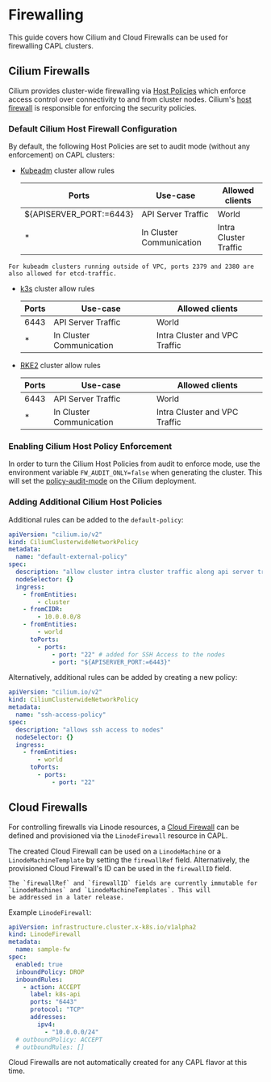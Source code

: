 # Firewalling

This guide covers how Cilium and Cloud Firewalls can be used for firewalling CAPL clusters.

## Cilium Firewalls

Cilium provides cluster-wide firewalling via [Host Policies](https://docs.cilium.io/en/latest/security/policy/language/#hostpolicies)
which enforce access control over connectivity to and from cluster nodes.
Cilium's [host firewall](https://docs.cilium.io/en/latest/security/host-firewall/) is responsible for enforcing the security policies.

### Default Cilium Host Firewall Configuration
By default, the following Host Policies are set to audit mode (without any enforcement) on CAPL clusters:

* [Kubeadm](./flavors/default.md) cluster allow rules

    | Ports                   | Use-case                 | Allowed clients       |
    |-------------------------|--------------------------|-----------------------|
    | ${APISERVER_PORT:=6443} | API Server Traffic       | World                 |
    | *                       | In Cluster Communication | Intra Cluster Traffic |

```admonish note
For kubeadm clusters running outside of VPC, ports 2379 and 2380 are also allowed for etcd-traffic.
```

* [k3s](./flavors/k3s.md) cluster allow rules
    
    | Ports | Use-case                 | Allowed clients               |
    |-------|--------------------------|-------------------------------|
    | 6443  | API Server Traffic       | World                         |
    | *     | In Cluster Communication | Intra Cluster and VPC Traffic |

* [RKE2](./flavors/rke2.md) cluster allow rules

  | Ports | Use-case                 | Allowed clients               |
  |-------|--------------------------|-------------------------------|
  | 6443  | API Server Traffic       | World                         |
  | *     | In Cluster Communication | Intra Cluster and VPC Traffic |

### Enabling Cilium Host Policy Enforcement
In order to turn the Cilium Host Policies from audit to enforce mode, use the environment variable `FW_AUDIT_ONLY=false`
when generating the cluster. This will set the [policy-audit-mode](https://docs.cilium.io/en/latest/security/policy-creation/#creating-policies-from-verdicts)
on the Cilium deployment.

###  Adding Additional Cilium Host Policies
Additional rules can be added to the `default-policy`:
```yaml
apiVersion: "cilium.io/v2"
kind: CiliumClusterwideNetworkPolicy
metadata:
  name: "default-external-policy"
spec:
  description: "allow cluster intra cluster traffic along api server traffic"
  nodeSelector: {}
  ingress:
    - fromEntities:
        - cluster
    - fromCIDR:
        - 10.0.0.0/8
    - fromEntities:
        - world
      toPorts:
        - ports:
            - port: "22" # added for SSH Access to the nodes
            - port: "${APISERVER_PORT:=6443}"
```
Alternatively, additional rules can be added by creating a new policy:
```yaml
apiVersion: "cilium.io/v2"
kind: CiliumClusterwideNetworkPolicy
metadata:
  name: "ssh-access-policy"
spec:
  description: "allows ssh access to nodes"
  nodeSelector: {}
  ingress:
    - fromEntities:
        - world
      toPorts:
        - ports:
            - port: "22"
```

## Cloud Firewalls

For controlling firewalls via Linode resources, a [Cloud Firewall](https://www.linode.com/products/cloud-firewall/) can
be defined and provisioned via the `LinodeFirewall` resource in CAPL.

The created Cloud Firewall can be used on a `LinodeMachine` or a `LinodeMachineTemplate` by setting the `firewallRef` field.
Alternatively, the provisioned Cloud Firewall's ID can be used in the `firewallID` field.

```admonish note
The `firewallRef` and `firewallID` fields are currently immutable for `LinodeMachines` and `LinodeMachineTemplates`. This will
be addressed in a later release. 
```

Example `LinodeFirewall`:
```yaml
apiVersion: infrastructure.cluster.x-k8s.io/v1alpha2
kind: LinodeFirewall
metadata:
  name: sample-fw
spec:
  enabled: true
  inboundPolicy: DROP
  inboundRules:
    - action: ACCEPT
      label: k8s-api
      ports: "6443"
      protocol: "TCP"
      addresses:
        ipv4:
          - "10.0.0.0/24"
  # outboundPolicy: ACCEPT
  # outboundRules: []
```

Cloud Firewalls are not automatically created for any CAPL flavor at this time.
